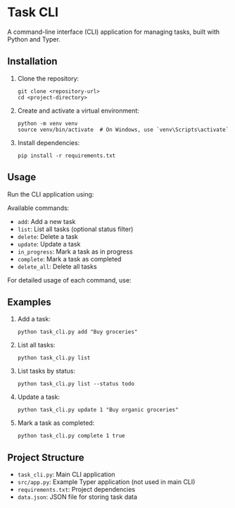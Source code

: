 # Task CLI

A command-line interface (CLI) application for managing tasks, built with Python and Typer.

## Installation

1. Clone the repository:
   ```
   git clone <repository-url>
   cd <project-directory>
   ```

2. Create and activate a virtual environment:
   ```
   python -m venv venv
   source venv/bin/activate  # On Windows, use `venv\Scripts\activate`
   ```

3. Install dependencies:
   ```
   pip install -r requirements.txt
   ```

## Usage

Run the CLI application using:


Available commands:

- `add`: Add a new task
- `list`: List all tasks (optional status filter)
- `delete`: Delete a task
- `update`: Update a task
- `in_progress`: Mark a task as in progress
- `complete`: Mark a task as completed
- `delete_all`: Delete all tasks

For detailed usage of each command, use:


## Examples

1. Add a task:
   ```
   python task_cli.py add "Buy groceries"
   ```

2. List all tasks:
   ```
   python task_cli.py list
   ```

3. List tasks by status:
   ```
   python task_cli.py list --status todo
   ```

4. Update a task:
   ```
   python task_cli.py update 1 "Buy organic groceries"
   ```

5. Mark a task as completed:
   ```
   python task_cli.py complete 1 true
   ```

## Project Structure

- `task_cli.py`: Main CLI application
- `src/app.py`: Example Typer application (not used in main CLI)
- `requirements.txt`: Project dependencies
- `data.json`: JSON file for storing task data
